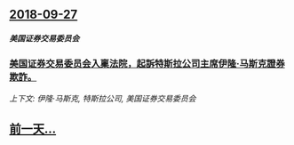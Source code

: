 ## [2018-09-27](/news/2018/09/27/index.md)

##### 美国证券交易委员会
### [美国证券交易委员会入稟法院，起訴特斯拉公司主席伊隆·马斯克證券欺詐。 ](/news/2018/09/27/美国证券交易委员会入稟法院-起訴特斯拉公司主席伊隆-马斯克證券欺詐.md)
_上下文: 伊隆·马斯克, 特斯拉公司, 美国证券交易委员会_

## [前一天...](/news/2018/09/25/index.md)

